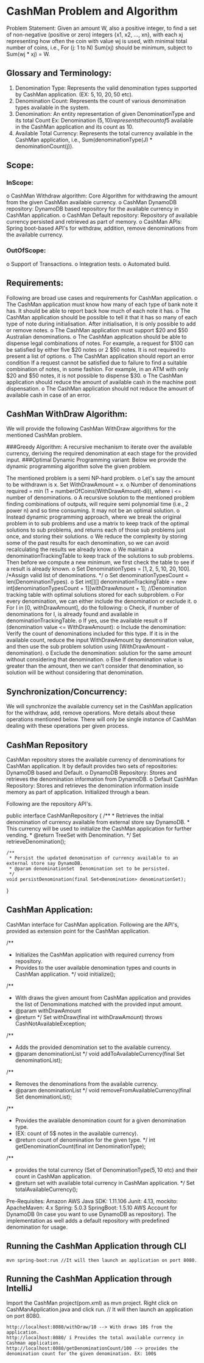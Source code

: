 # CashMan Problem and Algorithm


Problem Statement:
Given an amount W, also a positive integer, to find a set of non-negative (positive or zero) integers {x1, x2, ..., xn}, with each xj representing how often the coin with value wj is used, with minimal total number of coins, i.e., For (j: 1 to N) Sum(xj)  should be minimum, subject to Sum(wj * xj) = W.

## Glossary and Terminology:
1. Denomination Type: Represents the valid denomination types supported by CashMan application. (EX: 5$, 10$, 20$, 50$ etc).
2. Denomination Count: Represents the count of various denomination types available in the system.
3. Denomination: An entity representation of given DenominationType and its total Count Ex: Denomination (5$, 10) represents the count of 5$ available in the CashMan application and its count as 10.
4. Available Total Currency: Represents the total currency available in the CashMan application, i.e., Sum(denominationType(J) * denominationCount(j)).

## Scope:
### InScope:
o CashMan Withdraw algorithm: Core Algorithm for withdrawing the amount from the given CashMan available currency.
o CashMan DynamoDB repository: DynamoDB based repository for the available currency in CashMan application.
o CashMan Default repository: Repository of available currency persisted and retrieved as part of memory.
o CashMan APIs: Spring boot-based API's for withdraw, addition, remove denominations from the available currency.
### OutOfScope:
o Support of Transactions.
o Integration tests.
o Automated build.

## Requirements:
Following are broad use cases and requirements for CashMan application.
o The CashMan application must know how many of each type of bank note it has. It should be able to report back how much of each note it has.
o The CashMan application should be possible to tell it that it has so many of each type of note during initialisation. After initialisation, it is only possible to add or remove notes.
o The CashMan application must support $20 and $50 Australian denominations.
o The CashMan application should be able to dispense legal combinations of notes. For example, a request for $100 can be satisfied by either five $20 notes or 2 $50 notes. It is not required to present a list of options.
o The CashMan application should report an error condition If a request cannot be satisfied due to failure to find a suitable combination of notes, in some fashion. For example, in an ATM with only $20 and $50 notes, it is not possible to dispense $30.
o The CashMan application should reduce the amount of available cash in the machine post dispensation.
o The CashMan application should not reduce the amount of available cash in case of an error.

## CashMan WithDraw Algorithm:

We will provide the following CashMan WithDraw algorithms for the mentioned CashMan problem.

###Greedy Algorithm: A recursive mechanism to iterate over the available currency, deriving the required denomination at each stage for the provided input.
###Optimal Dynamic Programming variant: Below we provide the dynamic programming algorithm solve the given problem.

The mentioned problem is a semi NP-hard problem.
o Let's say the amount to be withdrawn is x. Set WithDrawAmount = x.
o Number of denominations required = min (1 + numberOfCoins(WithDrawAmount-di)), where i <= number of denominations.
o A recursive solution to the mentioned problem finding combinations of outputs, will require semi polynomial time (i.e., 2 power n) and so time consuming. It may not be an optimal solution.
o Instead dynamic programming approach, where we break the original problem in to sub problems and use a matrix to keep track of the optimal solutions to sub problems, and returns each of those sub problems just once, and storing their solutions.
o We reduce the complexity by storing some of the past results for each denomination, so we can avoid recalculating the results we already know.
o We maintain a denominationTrackingTable to keep track of the solutions to sub problems. Then before we compute a new minimum, we first check the table to see if a result is already known.
o Set DenominationTypes = [1$, 2$, 5$, 10$, 20$, 100$]. /*Assign valid list of denominations. */
o Set denominationTypesCount = len(DenominationTypes).
o Set int[][] denominationTrackingTable = new int[denominationTypesCount + 1][withDrawAmount + 1]; //Denomination tracking table with optimal solutions stored for each subproblem.
o For every denomination, we can either include the denomination or exclude it.
o For I in [0, withDrawAmount], do the following:
o Check, if number of denominations for I, is already found and available in denominationTrackingTable.
o If yes, use the available result
o If (denomination value <= WithDrawAmount):
o Include the denomination: Verify the count of denominations included for this type. If it is in the available count, reduce the input WithDrawAmount by denomination value, and then use the sub problem solution using (WithDrawAmount - denomination).
o Exclude the denomination: solution for the same amount without considering that denomination.
o Else If denomination value is greater than the amount, then we can't consider that denomination, so solution will be without considering that denomination.

## Synchronization/Concurrency:
We will synchronize the available currency set in the CashMan application for the withdraw, add, remove operations. More details about these operations mentioned below. There will only be single instance of CashMan dealing with these operations per given process.

## CashMan Repository

CashMan repository stores the available currency of denominations for CashMan application. It by default provides two sets of repositories: DynamoDB based and Default.
o DynamoDB Repository: Stores and retrieves the denomination information from DynamoDB.
o Default CashMan Repository: Stores and retrieves the denomination information inside memory as part of application. Initialized through a bean.

Following are the repository API's.

public interface CashManRepository {
    /**
     * Retrieves the initial denomination of currency available from external store say DynamoDB.
     * This currency will be used to initialize the CashMan application for further vending.
     * @return TreeSet with Denomination.
     */
    Set<Denomination> retrieveDenomination();

    /**
     * Persist the updated denomination of currency available to an external store say DynamoDB.
     * @param denominationSet  Denomination set to be persisted.
     */
    void persistDenomination(final Set<Denomination> denominationSet);
}


## CashMan Application:

CashMan interface for CashMan application. Following are the API's, provided as extension point for the CashMan application.


/**
 * Initializes the CashMan application with required currency from repository.
 * Provides to the user available denomination types and counts in CashMan application.
 */
void initialize();

/**
 * With draws the given amount from CashMan application and provides the list of Denominations matched with the provided input amount.
 * @param withDrawAmount
 * @return
 */
Set<Denomination> withDraw(final int withDrawAmount) throws CashNotAvailableException;

/**
 * Adds the provided denomination set to the available currency.
 * @param denominationList
 */
void addToAvailableCurrency(final Set<Denomination> denominationList);

/**
 * Removes the denominations from the available currency.
 * @param denominationList
 */
void removeFromAvailableCurrency(final Set<Denomination> denominationList);

/**
 * Provides the available denomination count for a given denomination type.
 * (EX: count of 5$ notes in the available currency).
 * @return count of denomination for the given type.
 */
int getDenominationCount(final int DenominationType);

/**
 * provides the total currency (Set of DenominationType(5$,10$ etc) and their count in CashMan application.
 * @return set with available total currency in CashMan application.
 */
Set<Denomination> totalAvailableCurrency();

Pre-Requisites:
    Amazon AWS Java SDK: 1.11.106
    Junit: 4.13, mockito:
    ApacheMaven: 4.x
    Spring: 5.0.3
    SpringBoot: 1.5.10
    AWS Account for DynamoDB (In case you want to use DynamoDB as repository). The implementation as well adds a default repository with predefined denomination for usage.


## Running the CashMan Application through CLI

    mvn spring-boot:run //It will then launch an application on port 8080.


## Running the CashMan Application through IntelliJ
Import the CashMan project(pom.xml) as mvn project.
Right click on CashManApplication.java and click run.
// It will then launch an application on port 8080.

    http://localhost:8080/withDraw/10 --> With draws 10$ from the application.
    http://localhost:8080/ í Provides the total available currency in Cashman application.
    http://localhost:8080/getDenominationCount/100 --> provides the denomination count for the given denomination. EX: 100$


